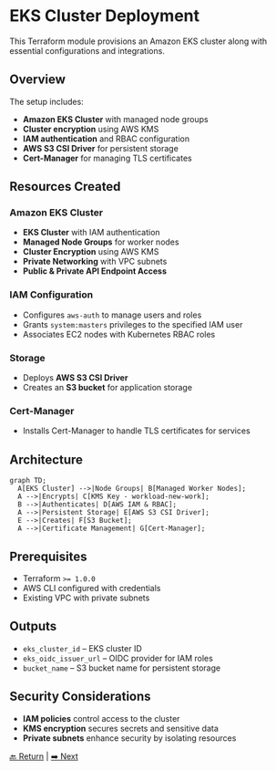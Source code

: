 # EKS Cluster Deployment

This Terraform module provisions an Amazon EKS cluster along with essential configurations and integrations.

## Overview

The setup includes:
- **Amazon EKS Cluster** with managed node groups
- **Cluster encryption** using AWS KMS
- **IAM authentication** and RBAC configuration
- **AWS S3 CSI Driver** for persistent storage
- **Cert-Manager** for managing TLS certificates

## Resources Created

### **Amazon EKS Cluster**
- **EKS Cluster** with IAM authentication
- **Managed Node Groups** for worker nodes
- **Cluster Encryption** using AWS KMS
- **Private Networking** with VPC subnets
- **Public & Private API Endpoint Access**

### **IAM Configuration**
- Configures `aws-auth` to manage users and roles
- Grants `system:masters` privileges to the specified IAM user
- Associates EC2 nodes with Kubernetes RBAC roles

### **Storage**
- Deploys **AWS S3 CSI Driver**
- Creates an **S3 bucket** for application storage

### **Cert-Manager**
- Installs Cert-Manager to handle TLS certificates for services

## Architecture

```mermaid
graph TD;
  A[EKS Cluster] -->|Node Groups| B[Managed Worker Nodes];
  A -->|Encrypts| C[KMS Key - workload-new-work];
  B -->|Authenticates| D[AWS IAM & RBAC];
  A -->|Persistent Storage| E[AWS S3 CSI Driver];
  E -->|Creates| F[S3 Bucket];
  A -->|Certificate Management| G[Cert-Manager];
```  

## Prerequisites
- Terraform `>= 1.0.0`
- AWS CLI configured with credentials
- Existing VPC with private subnets

## Outputs
- `eks_cluster_id` – EKS cluster ID
- `eks_oidc_issuer_url` – OIDC provider for IAM roles
- `bucket_name` – S3 bucket name for persistent storage

## Security Considerations
- **IAM policies** control access to the cluster
- **KMS encryption** secures secrets and sensitive data
- **Private subnets** enhance security by isolating resources

[🔙 Return](../../security/README.md) | [➡️ Next](../configuration/README.md)